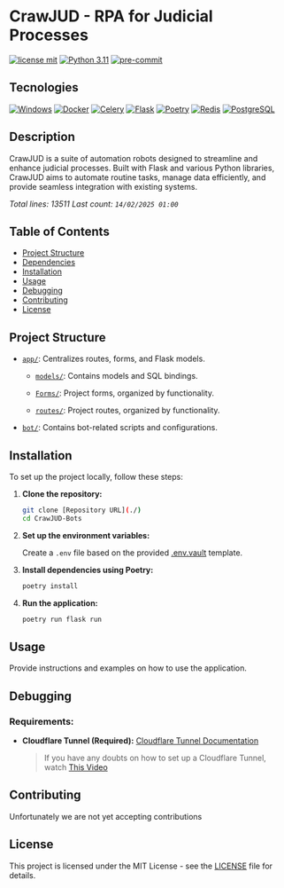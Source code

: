 # CrawJUD - RPA for Judicial Processes

[![license mit](https://img.shields.io/badge/licence-MIT-blue.svg)](./LICENSE)
[![Python 3.11](https://shields.io/badge/python-3.11%20-green?logo=python)](https://python.org/downloads/release/python-3119/)
[![pre-commit](https://img.shields.io/badge/pre--commit-enabled-brightgreen?logo=pre-commit)](https://github.com/pre-commit/pre-commit)

## Tecnologies

[![Windows](https://img.shields.io/badge/Windows-0078D6?style=for-the-badge&logo=windows&logoColor=white)](https://learn.microsoft.com/pt-br/virtualization/windowscontainers/quick-start/set-up-environment?tabs=dockerce)
[![Docker](https://img.shields.io/badge/Docker-2496ED?style=for-the-badge&logo=docker&logoColor=white)](https://www.docker.com/get-started)
[![Celery](https://img.shields.io/badge/celery-%23a9cc54.svg?style=for-the-badge&logo=celery&logoColor=ddf4a4)](https://docs.celeryq.dev/en/stable/)
[![Flask](https://img.shields.io/badge/Flask-000000?style=for-the-badge&logo=flask&logoColor=white)](https://flask.palletsprojects.com/en/2.0.x/)
[![Poetry](https://img.shields.io/badge/Poetry-430098?style=for-the-badge&logo=python&logoColor=white)](https://python-poetry.org/docs/)
[![Redis](https://img.shields.io/badge/Redis-DC382D?style=for-the-badge&logo=redis&logoColor=white)](https://redis.io/)
[![PostgreSQL](https://img.shields.io/badge/PostgreSQL-4169E1?style=for-the-badge&logo=postgresql&logoColor=white)](https://www.postgresql.org/)

## Description

CrawJUD is a suite of automation robots designed to streamline and enhance judicial processes. Built with Flask and various Python libraries, CrawJUD aims to automate routine tasks, manage data efficiently, and provide seamless integration with existing systems.

_Total lines: 13511_
_Last count: `14/02/2025 01:00`_

## Table of Contents

- [Project Structure](#project-structure)
- [Dependencies](../doc/dependencies.md)
- [Installation](#installation)
- [Usage](#usage)
- [Debugging](#debugging)
- [Contributing](#contributing)
- [License](#license)

## Project Structure

- [`app/`](./app/): Centralizes routes, forms, and Flask models.

  - [`models/`](./app/models/): Contains models and SQL bindings.

  - [`Forms/`](./app/Forms/): Project forms, organized by functionality.

  - [`routes/`](./app/routes/): Project routes, organized by functionality.

- [`bot/`](./bot/): Contains bot-related scripts and configurations.

## Installation

To set up the project locally, follow these steps:

1. **Clone the repository:**

   ```bash
   git clone [Repository URL](./)
   cd CrawJUD-Bots
   ```

2. **Set up the environment variables:**

   Create a `.env` file based on the provided [.env.vault](http://_vscodecontentref_/0) template.

3. **Install dependencies using Poetry:**

   ```bash
   poetry install
   ```

4. **Run the application:**

   ```bash
   poetry run flask run
   ```

## Usage

Provide instructions and examples on how to use the application.

## Debugging

### Requirements:

- **Cloudflare Tunnel (Required):** [Cloudflare Tunnel Documentation](https://developers.cloudflare.com/cloudflare-one/connections/connect-networks/)

  > If you have any doubts on how to set up a Cloudflare Tunnel, watch [This Video](https://www.youtube.com/watch?v=Y0LTZZCyPko&t=123s)

## Contributing

Unfortunately we are not yet accepting contributions

## License

This project is licensed under the MIT License - see the [LICENSE](./LICENSE) file for details.
